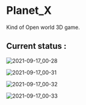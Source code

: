 # Planet_X
Kind of Open world 3D game.  

## Current status :
![2021-09-17_00-28](https://user-images.githubusercontent.com/76162540/133676717-e51b6f0c-9192-43c8-9e57-2c09341eb43e.png)

![2021-09-17_00-31](https://user-images.githubusercontent.com/76162540/133676737-8bd12991-f9b0-4402-9f10-b86d38f3108a.png)

![2021-09-17_00-32](https://user-images.githubusercontent.com/76162540/133676884-1427dd2e-5071-40fc-9ff6-0a7e3fdeaf44.png)

![2021-09-17_00-33](https://user-images.githubusercontent.com/76162540/133676895-587f8fdf-256f-4b1c-9a36-16d76e2aa916.png)
